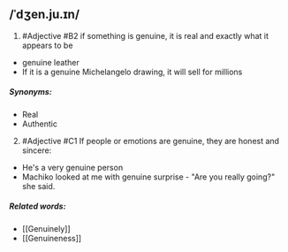 ## /ˈdʒen.ju.ɪn/
1. #Adjective
#B2
if something is genuine, it is real and exactly what it appears to be

- genuine leather
- If it is a genuine Michelangelo drawing, it will sell for millions

##### Synonyms:
- Real
- Authentic

2.  #Adjective 
#C1
If people or emotions are genuine, they are honest and sincere:

- He's a very genuine person
- Machiko looked at me with genuine surprise - "Are you really going?" she said.

##### Related words:
- [[Genuinely]]
- [[Genuineness]]